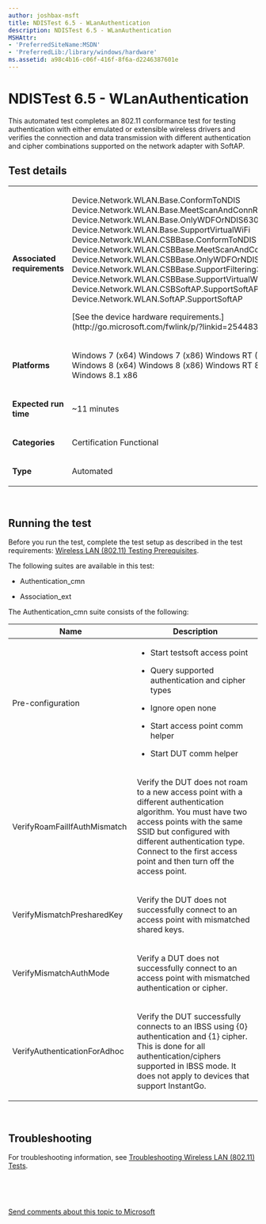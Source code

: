 ```yaml
---
author: joshbax-msft
title: NDISTest 6.5 - WLanAuthentication
description: NDISTest 6.5 - WLanAuthentication
MSHAttr:
- 'PreferredSiteName:MSDN'
- 'PreferredLib:/library/windows/hardware'
ms.assetid: a98c4b16-c06f-416f-8f6a-d2246387601e
---
```


# NDISTest 6.5 - WLanAuthentication


This automated test completes an 802.11 conformance test for testing authentication with either emulated or extensible wireless drivers and verifies the connection and data transmission with different authentication and cipher combinations supported on the network adapter with SoftAP.

## Test details


<table>
<colgroup>
<col width="50%" />
<col width="50%" />
</colgroup>
<tbody>
<tr class="odd">
<td><p><strong>Associated requirements</strong></p></td>
<td><p>Device.Network.WLAN.Base.ConformToNDIS Device.Network.WLAN.Base.MeetScanAndConnReq Device.Network.WLAN.Base.OnlyWDFOrNDIS630Calls Device.Network.WLAN.Base.SupportVirtualWiFi Device.Network.WLAN.CSBBase.ConformToNDIS Device.Network.WLAN.CSBBase.MeetScanAndConnReq Device.Network.WLAN.CSBBase.OnlyWDFOrNDIS630Calls Device.Network.WLAN.CSBBase.SupportFiltering32MulticastAddresses Device.Network.WLAN.CSBBase.SupportVirtualWiFi Device.Network.WLAN.CSBSoftAP.SupportSoftAP Device.Network.WLAN.SoftAP.SupportSoftAP</p>
<p>[See the device hardware requirements.](http://go.microsoft.com/fwlink/p/?linkid=254483)</p></td>
</tr>
<tr class="even">
<td><p><strong>Platforms</strong></p></td>
<td><p>Windows 7 (x64) Windows 7 (x86) Windows RT (ARM-based) Windows 8 (x64) Windows 8 (x86) Windows RT 8.1 Windows 8.1 x64 Windows 8.1 x86</p></td>
</tr>
<tr class="odd">
<td><p><strong>Expected run time</strong></p></td>
<td><p>~11 minutes</p></td>
</tr>
<tr class="even">
<td><p><strong>Categories</strong></p></td>
<td><p>Certification Functional</p></td>
</tr>
<tr class="odd">
<td><p><strong>Type</strong></p></td>
<td><p>Automated</p></td>
</tr>
</tbody>
</table>

 

## Running the test


Before you run the test, complete the test setup as described in the test requirements: [Wireless LAN (802.11) Testing Prerequisites](wireless-lan--80211--testing-prerequisites.md).

The following suites are available in this test:

-   Authentication\_cmn

-   Association\_ext

The Authentication\_cmn suite consists of the following:

<table>
<colgroup>
<col width="50%" />
<col width="50%" />
</colgroup>
<thead>
<tr class="header">
<th>Name</th>
<th>Description</th>
</tr>
</thead>
<tbody>
<tr class="odd">
<td><p>Pre-configuration</p></td>
<td><ul>
<li><p>Start testsoft access point</p></li>
<li><p>Query supported authentication and cipher types</p></li>
<li><p>Ignore open none</p></li>
<li><p>Start access point comm helper</p></li>
<li><p>Start DUT comm helper</p></li>
</ul></td>
</tr>
<tr class="even">
<td><p>VerifyRoamFailIfAuthMismatch</p></td>
<td><p>Verify the DUT does not roam to a new access point with a different authentication algorithm. You must have two access points with the same SSID but configured with different authentication type. Connect to the first access point and then turn off the access point.</p></td>
</tr>
<tr class="odd">
<td><p>VerifyMismatchPresharedKey</p></td>
<td><p>Verify the DUT does not successfully connect to an access point with mismatched shared keys.</p></td>
</tr>
<tr class="even">
<td><p>VerifyMismatchAuthMode</p></td>
<td><p>Verify a DUT does not successfully connect to an access point with mismatched authentication or cipher.</p></td>
</tr>
<tr class="odd">
<td><p>VerifyAuthenticationForAdhoc</p></td>
<td><p>Verify the DUT successfully connects to an IBSS using {0} authentication and {1} cipher. This is done for all authentication/ciphers supported in IBSS mode. It does not apply to devices that support InstantGo.</p></td>
</tr>
</tbody>
</table>

 

## Troubleshooting


For troubleshooting information, see [Troubleshooting Wireless LAN (802.11) Tests](troubleshooting-wireless-lan--80211--tests.md).

 

 

[Send comments about this topic to Microsoft](mailto:wsddocfb@microsoft.com?subject=Documentation%20feedback%20%5Bp_hck\p_hck%5D:%20NDISTest%206.5%20-%20WLanAuthentication%20%20RELEASE:%20%284/27/2016%29&body=%0A%0APRIVACY%20STATEMENT%0A%0AWe%20use%20your%20feedback%20to%20improve%20the%20documentation.%20We%20don't%20use%20your%20email%20address%20for%20any%20other%20purpose,%20and%20we'll%20remove%20your%20email%20address%20from%20our%20system%20after%20the%20issue%20that%20you're%20reporting%20is%20fixed.%20While%20we're%20working%20to%20fix%20this%20issue,%20we%20might%20send%20you%20an%20email%20message%20to%20ask%20for%20more%20info.%20Later,%20we%20might%20also%20send%20you%20an%20email%20message%20to%20let%20you%20know%20that%20we've%20addressed%20your%20feedback.%0A%0AFor%20more%20info%20about%20Microsoft's%20privacy%20policy,%20see%20http://privacy.microsoft.com/default.aspx. "Send comments about this topic to Microsoft")




